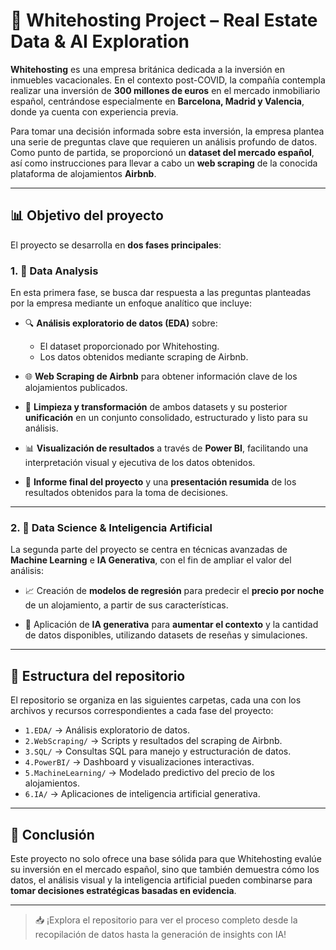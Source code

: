 # 🏡 Whitehosting Project – Real Estate Data & AI Exploration

**Whitehosting** es una empresa británica dedicada a la inversión en inmuebles vacacionales. En el contexto post-COVID, la compañía contempla realizar una inversión de **300 millones de euros** en el mercado inmobiliario español, centrándose especialmente en **Barcelona, Madrid y Valencia**, donde ya cuenta con experiencia previa.

Para tomar una decisión informada sobre esta inversión, la empresa plantea una serie de preguntas clave que requieren un análisis profundo de datos. Como punto de partida, se proporcionó un **dataset del mercado español**, así como instrucciones para llevar a cabo un **web scraping** de la conocida plataforma de alojamientos **Airbnb**.

---

## 📊 Objetivo del proyecto

El proyecto se desarrolla en **dos fases principales**:

### 1. 🧪 Data Analysis

En esta primera fase, se busca dar respuesta a las preguntas planteadas por la empresa mediante un enfoque analítico que incluye:

- 🔍 **Análisis exploratorio de datos (EDA)** sobre:
  - El dataset proporcionado por Whitehosting.
  - Los datos obtenidos mediante scraping de Airbnb.
  
- 🌐 **Web Scraping de Airbnb** para obtener información clave de los alojamientos publicados.

- 🧹 **Limpieza y transformación** de ambos datasets y su posterior **unificación** en un conjunto consolidado, estructurado y listo para su análisis.

- 📊 **Visualización de resultados** a través de **Power BI**, facilitando una interpretación visual y ejecutiva de los datos obtenidos.

- 🧾 **Informe final del proyecto** y una **presentación resumida** de los resultados obtenidos para la toma de decisiones.

---

### 2. 🤖 Data Science & Inteligencia Artificial

La segunda parte del proyecto se centra en técnicas avanzadas de **Machine Learning** e **IA Generativa**, con el fin de ampliar el valor del análisis:

- 📈 Creación de **modelos de regresión** para predecir el **precio por noche** de un alojamiento, a partir de sus características.

- 🧠 Aplicación de **IA generativa** para **aumentar el contexto** y la cantidad de datos disponibles, utilizando datasets de reseñas y simulaciones.

---

## 📂 Estructura del repositorio

El repositorio se organiza en las siguientes carpetas, cada una con los archivos y recursos correspondientes a cada fase del proyecto:

- `1.EDA/` → Análisis exploratorio de datos.
- `2.WebScraping/` → Scripts y resultados del scraping de Airbnb.
- `3.SQL/` → Consultas SQL para manejo y estructuración de datos.
- `4.PowerBI/` → Dashboard y visualizaciones interactivas.
- `5.MachineLearning/` → Modelado predictivo del precio de los alojamientos.
- `6.IA/` → Aplicaciones de inteligencia artificial generativa.

---

## 📌 Conclusión

Este proyecto no solo ofrece una base sólida para que Whitehosting evalúe su inversión en el mercado español, sino que también demuestra cómo los datos, el análisis visual y la inteligencia artificial pueden combinarse para **tomar decisiones estratégicas basadas en evidencia**.

---

> 📥 ¡Explora el repositorio para ver el proceso completo desde la recopilación de datos hasta la generación de insights con IA!


